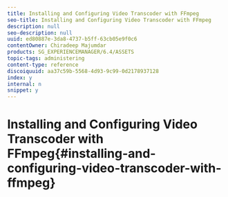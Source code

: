```yaml
---
title: Installing and Configuring Video Transcoder with FFmpeg
seo-title: Installing and Configuring Video Transcoder with FFmpeg
description: null
seo-description: null
uuid: ed80887e-3da8-4737-b5ff-63cb05e9f0c6
contentOwner: Chiradeep Majumdar
products: SG_EXPERIENCEMANAGER/6.4/ASSETS
topic-tags: administering
content-type: reference
discoiquuid: aa37c59b-5568-4d93-9c99-0d2178937128
index: y
internal: n
snippet: y
---
```


# Installing and Configuring Video Transcoder with FFmpeg{#installing-and-configuring-video-transcoder-with-ffmpeg}

##

